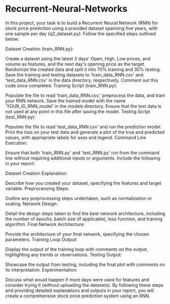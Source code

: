 # Recurrent-Neural-Networks

In this project, your task is to build a Recurrent Neural Network (RNN) for stock price prediction using a provided dataset spanning five years, with one sample per day (q2_dataset.py). Follow the specified steps outlined below:

Dataset Creation (train_RNN.py):

Create a dataset using the latest 3 days' Open, High, Low prices, and volume as features, and the next day's opening price as the target.
Randomize the created data and split it into 70% training and 30% testing.
Save the training and testing datasets to 'train_data_RNN.csv' and 'test_data_RNN.csv' in the data directory, respectively.
Comment out this code once completed.
Training Script (train_RNN.py):

Populate the file to read 'train_data_RNN.csv,' preprocess the data, and train your RNN network.
Save the trained model with the name 'YOUR_ID_RNN_model' in the models directory.
Ensure that the test data is not used at any point in this file after saving the model.
Testing Script (test_RNN.py):

Populate the file to read 'test_data_RNN.csv' and run the prediction model.
Print the loss on your test data and generate a plot of the true and predicted values, with appropriate labels for axes and legend.
Command Line Execution:

Ensure that both 'train_RNN.py' and 'test_RNN.py' run from the command line without requiring additional inputs or arguments.
Include the following in your report:

Dataset Creation Explanation:

Describe how you created your dataset, specifying the features and target variable.
Preprocessing Steps:

Outline any preprocessing steps undertaken, such as normalization or scaling.
Network Design:

Detail the design steps taken to find the best network architecture, including the number of epochs, batch size (if applicable), loss function, and training algorithm.
Final Network Architecture:

Provide the architecture of your final network, specifying the chosen parameters.
Training Loop Output:

Display the output of the training loop with comments on the output, highlighting any trends or observations.
Testing Output:

Showcase the output from testing, including the final plot with comments on its interpretation.
Experimentation:

Discuss what would happen if more days were used for features and consider trying it (without uploading the datasets).
By following these steps and providing detailed explanations and outputs in your report, you will create a comprehensive stock price prediction system using an RNN.
